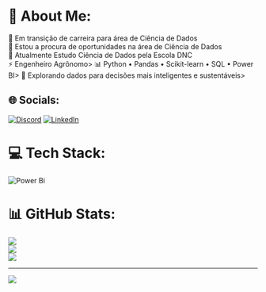 # 💫 About Me:
🔭 Em transição de carreira para área de Ciência de Dados<br>👯 Estou a procura de oportunidades na área de Ciência de Dados<br>🌱 Atualmente Estudo Ciência de Dados pela Escola DNC<br>
⚡ Engenheiro Agrônomo>
📊 Python • Pandas • Scikit-learn • SQL • Power BI>
📁 Explorando dados para decisões mais inteligentes e sustentáveis>


## 🌐 Socials:
[![Discord](https://img.shields.io/badge/Discord-%237289DA.svg?logo=discord&logoColor=white)](https://discord.gg/alexandrehenriqueferreira0286) [![LinkedIn](https://img.shields.io/badge/LinkedIn-%230077B5.svg?logo=linkedin&logoColor=white)](https://linkedin.com/in/https://www.linkedin.com/in/alexandre-eng-agronomo) 

# 💻 Tech Stack:
![Power Bi](https://img.shields.io/badge/power_bi-F2C811?style=for-the-badge&logo=powerbi&logoColor=black)
# 📊 GitHub Stats:
![](https://github-readme-stats.vercel.app/api?username=allexandrehenrique&theme=dark&hide_border=true&include_all_commits=false&count_private=false)<br/>
![](https://github-readme-streak-stats.herokuapp.com/?user=allexandrehenrique&theme=dark&hide_border=true)<br/>
![](https://github-readme-stats.vercel.app/api/top-langs/?username=allexandrehenrique&theme=dark&hide_border=true&include_all_commits=false&count_private=false&layout=compact)

---
[![](https://visitcount.itsvg.in/api?id=allexandrehenrique&icon=0&color=0)](https://visitcount.itsvg.in)

<!-- Proudly created with GPRM ( https://gprm.itsvg.in ) -->
